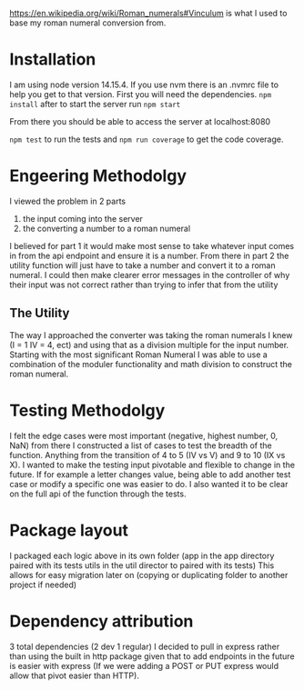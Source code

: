 https://en.wikipedia.org/wiki/Roman_numerals#Vinculum
is what I used to base my roman numeral conversion from.

# Installation
I am using node version 14.15.4. If you use nvm there is an .nvmrc file to help you get to that version.
First you will need the dependencies.
`npm install`
after to start the server run
`npm start`

From there you should be able to access the server at localhost:8080

`npm test` to run the tests and `npm run coverage` to get the code coverage.

# Engeering Methodolgy
I viewed the problem in 2 parts
1. the input coming into the server 
2. the converting a number to a roman numeral

I believed for part 1 it would make most sense to take whatever input comes in from the api endpoint and ensure
it is a number.  From there in part 2 the utility function will just have to take a number and convert it to a 
roman numeral.  I could then make clearer error messages in the controller of why their input was not correct
rather than trying to infer that from the utility

## The Utility
The way I approached the converter was taking the roman numerals I knew (I = 1 IV = 4, ect) and using that as
a division multiple for the input number.  Starting with the most significant Roman Numeral I was able to use a
combination of the moduler functionality and math division to construct the roman numeral.

# Testing Methodolgy
I felt the edge cases were most important (negative, highest number, 0, NaN) from there I constructed a list
of cases to test the breadth of the function.  Anything from the transition of 4 to 5 (IV vs V) and 9 to 10 (IX vs X).
I wanted to make the testing input pivotable and flexible to change in the future.  If for example a letter changes
value, being able to add another test case or modify a specific one was easier to do. I also wanted it to be clear
on the full api of the function through the tests.

# Package layout
I packaged each logic above in its own folder (app in the app directory paired with its tests utils in the util
director to paired with its tests)  This allows for easy migration later on (copying or duplicating folder to another
project if needed)

# Dependency attribution
3 total dependencies (2 dev 1 regular) I decided to pull in express rather than using the built in http package
given that to add endpoints in the future is easier with express (If we were adding a POST or PUT express would
allow that pivot easier than HTTP).

